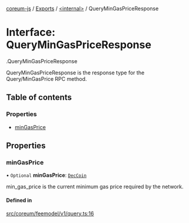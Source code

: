[coreum-js](../README.md) / [Exports](../modules.md) / [<internal\>](../modules/internal_.md) / QueryMinGasPriceResponse

# Interface: QueryMinGasPriceResponse

[<internal>](../modules/internal_.md).QueryMinGasPriceResponse

QueryMinGasPriceResponse is the response type for the Query/MinGasPrice RPC method.

## Table of contents

### Properties

- [minGasPrice](internal_.QueryMinGasPriceResponse.md#mingasprice)

## Properties

### minGasPrice

• `Optional` **minGasPrice**: [`DecCoin`](../modules/internal_.md#deccoin)

min_gas_price is the current minimum gas price required by the network.

#### Defined in

[src/coreum/feemodel/v1/query.ts:16](https://github.com/PyramydLabs/coreum-js/blob/cea84df/src/coreum/feemodel/v1/query.ts#L16)
